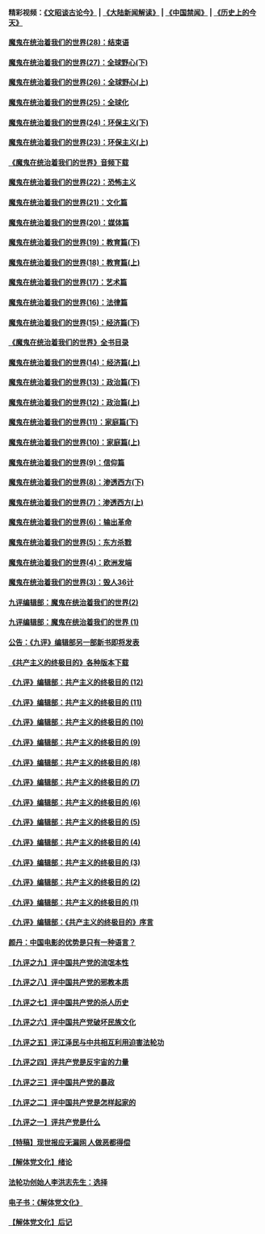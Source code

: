 #### 精彩视频：[《文昭谈古论今》](https://github.com/gfw-breaker/wenzhao/blob/master/README.md?t=01260930) | [《大陆新闻解读》](https://github.com/gfw-breaker/ntdtv-comedy/blob/master/README.md?t=01260930) | [《中国禁闻》](https://github.com/gfw-breaker/ntdtv-news/blob/master/README.md?t=01260930) | [《历史上的今天》](https://github.com/gfw-breaker/today-in-history/blob/master/README.md?t=01260930) 

#### [魔鬼在统治着我们的世界(28)：结束语](../pages/nsc422/n10936246.md?t=01260930) 

#### [魔鬼在统治着我们的世界(27)：全球野心(下)](../pages/nsc422/n10928319.md?t=01260930) 

#### [魔鬼在统治着我们的世界(26)：全球野心(上)](../pages/nsc422/n10900318.md?t=01260930) 

#### [魔鬼在统治着我们的世界(25)：全球化](../pages/nsc422/n10788205.md?t=01260930) 

#### [魔鬼在统治着我们的世界(24)：环保主义(下)](../pages/nsc422/n10695307.md?t=01260930) 

#### [魔鬼在统治着我们的世界(23)：环保主义(上)](../pages/nsc422/n10688613.md?t=01260930) 

#### [《魔鬼在统治着我们的世界》音频下载](../pages/nsc422/n10635553.md?t=01260930) 

#### [魔鬼在统治着我们的世界(22)：恐怖主义](../pages/nsc422/n10614727.md?t=01260930) 

#### [魔鬼在统治着我们的世界(21)：文化篇](../pages/nsc422/n10597706.md?t=01260930) 

#### [魔鬼在统治着我们的世界(20)：媒体篇](../pages/nsc422/n10586579.md?t=01260930) 

#### [魔鬼在统治着我们的世界(19)：教育篇(下)](../pages/nsc422/n10564808.md?t=01260930) 

#### [魔鬼在统治着我们的世界(18)：教育篇(上)](../pages/nsc422/n10526970.md?t=01260930) 

#### [魔鬼在统治着我们的世界(17)：艺术篇](../pages/nsc422/n10499093.md?t=01260930) 

#### [魔鬼在统治着我们的世界(16)：法律篇](../pages/nsc422/n10485969.md?t=01260930) 

#### [魔鬼在统治着我们的世界(15)：经济篇(下)](../pages/nsc422/n10469975.md?t=01260930) 

#### [《魔鬼在统治着我们的世界》全书目录](../pages/nsc422/n10464261.md?t=01260930) 

#### [魔鬼在统治着我们的世界(14)：经济篇(上)](../pages/nsc422/n10457370.md?t=01260930) 

#### [魔鬼在统治着我们的世界(13)：政治篇(下)](../pages/nsc422/n10448270.md?t=01260930) 

#### [魔鬼在统治着我们的世界(12)：政治篇(上)](../pages/nsc422/n10444576.md?t=01260930) 

#### [魔鬼在统治着我们的世界(11)：家庭篇(下)](../pages/nsc422/n10440961.md?t=01260930) 

#### [魔鬼在统治着我们的世界(10)：家庭篇(上)](../pages/nsc422/n10435448.md?t=01260930) 

#### [魔鬼在统治着我们的世界(9)：信仰篇](../pages/nsc422/n10432159.md?t=01260930) 

#### [魔鬼在统治着我们的世界(8)：渗透西方(下)](../pages/nsc422/n10429603.md?t=01260930) 

#### [魔鬼在统治着我们的世界(7)：渗透西方(上)](../pages/nsc422/n10426013.md?t=01260930) 

#### [魔鬼在统治着我们的世界(6)：输出革命](../pages/nsc422/n10421536.md?t=01260930) 

#### [魔鬼在统治着我们的世界(5)：东方杀戮](../pages/nsc422/n10417707.md?t=01260930) 

#### [魔鬼在统治着我们的世界(4)：欧洲发端](../pages/nsc422/n10414890.md?t=01260930) 

#### [魔鬼在统治着我们的世界(3)：毁人36计](../pages/nsc422/n10411583.md?t=01260930) 

#### [九评编辑部：魔鬼在统治着我们的世界(2)](../pages/nsc422/n10410036.md?t=01260930) 

#### [九评编辑部：魔鬼在统治着我们的世界 (1)](../pages/nsc422/n10406825.md?t=01260930) 

#### [公告：《九评》编辑部另一部新书即将发表](../pages/nsc422/n10405104.md?t=01260930) 

#### [《共产主义的终极目的》各种版本下载](../pages/nsc422/n10022138.md?t=01260930) 

#### [《九评》编辑部：共产主义的终极目的 (12)](../pages/nsc422/n9933272.md?t=01260930) 

#### [《九评》编辑部：共产主义的终极目的 (11)](../pages/nsc422/n9924973.md?t=01260930) 

#### [《九评》编辑部：共产主义的终极目的 (10)](../pages/nsc422/n9920883.md?t=01260930) 

#### [《九评》编辑部：共产主义的终极目的 (9)](../pages/nsc422/n9916363.md?t=01260930) 

#### [《九评》编辑部：共产主义的终极目的 (8)](../pages/nsc422/n9912488.md?t=01260930) 

#### [《九评》编辑部：共产主义的终极目的 (7)](../pages/nsc422/n9901176.md?t=01260930) 

#### [《九评》编辑部：共产主义的终极目的 (6)](../pages/nsc422/n9899359.md?t=01260930) 

#### [《九评》编辑部：共产主义的终极目的 (5)](../pages/nsc422/n9893174.md?t=01260930) 

#### [《九评》编辑部：共产主义的终极目的 (4)](../pages/nsc422/n9891246.md?t=01260930) 

#### [《九评》编辑部：共产主义的终极目的 (3)](../pages/nsc422/n9879879.md?t=01260930) 

#### [《九评》编辑部：共产主义的终极目的 (2)](../pages/nsc422/n9876205.md?t=01260930) 

#### [《九评》编辑部：共产主义的终极目的 (1)](../pages/nsc422/n9865857.md?t=01260930) 

#### [《九评》编辑部：《共产主义的终极目的》序言](../pages/nsc422/n9862666.md?t=01260930) 

#### [颜丹：中国电影的优势是只有一种语言？](../pages/nsc422/n9583062.md?t=01260930) 

#### [【九评之九】评中国共产党的流氓本性](../pages/nsc422/n737542.md?t=01260930) 

#### [【九评之八】评中国共产党的邪教本质](../pages/nsc422/n735942.md?t=01260930) 

#### [【九评之七】评中国共产党的杀人历史](../pages/nsc422/n733806.md?t=01260930) 

#### [【九评之六】评中国共产党破坏民族文化](../pages/nsc422/n731667.md?t=01260930) 

#### [【九评之五】评江泽民与中共相互利用迫害法轮功](../pages/nsc422/n730058.md?t=01260930) 

#### [【九评之四】评共产党是反宇宙的力量](../pages/nsc422/n727814.md?t=01260930) 

#### [【九评之三】评中国共产党的暴政](../pages/nsc422/n725597.md?t=01260930) 

#### [【九评之二】评中国共产党是怎样起家的](../pages/nsc422/n723946.md?t=01260930) 

#### [【九评之一】评共产党是什么](../pages/nsc422/n722529.md?t=01260930) 

#### [【特稿】现世报应无漏网 人做恶都得偿](../pages/nsc422/n4215167.md?t=01260930) 

#### [【解体党文化】绪论](../pages/nsc422/n1449356.md?t=01260930) 

#### [法轮功创始人李洪志先生：选择](../pages/nsc422/n3580738.md?t=01260930) 

#### [电子书：《解体党文化》](../pages/nsc422/n1573484.md?t=01260930) 

#### [【解体党文化】后记](../pages/nsc422/n1531999.md?t=01260930) 


